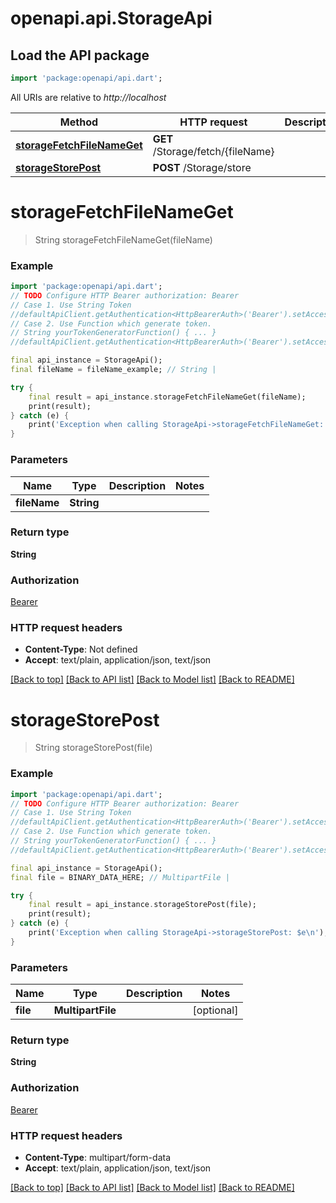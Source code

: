 # openapi.api.StorageApi

## Load the API package
```dart
import 'package:openapi/api.dart';
```

All URIs are relative to *http://localhost*

Method | HTTP request | Description
------------- | ------------- | -------------
[**storageFetchFileNameGet**](StorageApi.md#storagefetchfilenameget) | **GET** /Storage/fetch/{fileName} | 
[**storageStorePost**](StorageApi.md#storagestorepost) | **POST** /Storage/store | 


# **storageFetchFileNameGet**
> String storageFetchFileNameGet(fileName)



### Example
```dart
import 'package:openapi/api.dart';
// TODO Configure HTTP Bearer authorization: Bearer
// Case 1. Use String Token
//defaultApiClient.getAuthentication<HttpBearerAuth>('Bearer').setAccessToken('YOUR_ACCESS_TOKEN');
// Case 2. Use Function which generate token.
// String yourTokenGeneratorFunction() { ... }
//defaultApiClient.getAuthentication<HttpBearerAuth>('Bearer').setAccessToken(yourTokenGeneratorFunction);

final api_instance = StorageApi();
final fileName = fileName_example; // String | 

try {
    final result = api_instance.storageFetchFileNameGet(fileName);
    print(result);
} catch (e) {
    print('Exception when calling StorageApi->storageFetchFileNameGet: $e\n');
}
```

### Parameters

Name | Type | Description  | Notes
------------- | ------------- | ------------- | -------------
 **fileName** | **String**|  | 

### Return type

**String**

### Authorization

[Bearer](../README.md#Bearer)

### HTTP request headers

 - **Content-Type**: Not defined
 - **Accept**: text/plain, application/json, text/json

[[Back to top]](#) [[Back to API list]](../README.md#documentation-for-api-endpoints) [[Back to Model list]](../README.md#documentation-for-models) [[Back to README]](../README.md)

# **storageStorePost**
> String storageStorePost(file)



### Example
```dart
import 'package:openapi/api.dart';
// TODO Configure HTTP Bearer authorization: Bearer
// Case 1. Use String Token
//defaultApiClient.getAuthentication<HttpBearerAuth>('Bearer').setAccessToken('YOUR_ACCESS_TOKEN');
// Case 2. Use Function which generate token.
// String yourTokenGeneratorFunction() { ... }
//defaultApiClient.getAuthentication<HttpBearerAuth>('Bearer').setAccessToken(yourTokenGeneratorFunction);

final api_instance = StorageApi();
final file = BINARY_DATA_HERE; // MultipartFile | 

try {
    final result = api_instance.storageStorePost(file);
    print(result);
} catch (e) {
    print('Exception when calling StorageApi->storageStorePost: $e\n');
}
```

### Parameters

Name | Type | Description  | Notes
------------- | ------------- | ------------- | -------------
 **file** | **MultipartFile**|  | [optional] 

### Return type

**String**

### Authorization

[Bearer](../README.md#Bearer)

### HTTP request headers

 - **Content-Type**: multipart/form-data
 - **Accept**: text/plain, application/json, text/json

[[Back to top]](#) [[Back to API list]](../README.md#documentation-for-api-endpoints) [[Back to Model list]](../README.md#documentation-for-models) [[Back to README]](../README.md)

